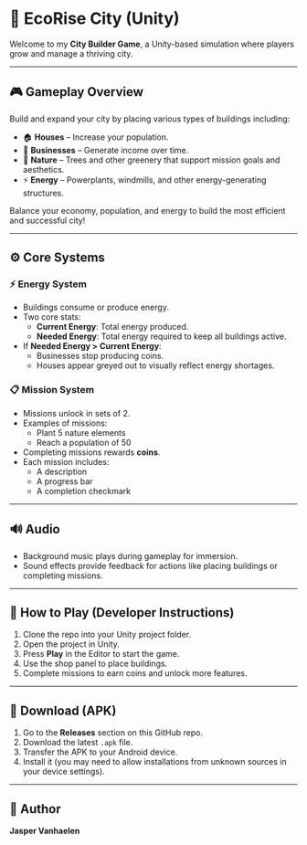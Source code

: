 # 🌆 EcoRise City (Unity)

Welcome to my **City Builder Game**, a Unity-based simulation where players grow and manage a thriving city.

---

## 🎮 Gameplay Overview

Build and expand your city by placing various types of buildings including:

- 🏠 **Houses** – Increase your population.
- 🏢 **Businesses** – Generate income over time.
- 🌿 **Nature** – Trees and other greenery that support mission goals and aesthetics.
- ⚡ **Energy** – Powerplants, windmills, and other energy-generating structures.

Balance your economy, population, and energy to build the most efficient and successful city!

---

## ⚙️ Core Systems

### ⚡ Energy System
- Buildings consume or produce energy.
- Two core stats:
  - **Current Energy**: Total energy produced.
  - **Needed Energy**: Total energy required to keep all buildings active.
- If **Needed Energy > Current Energy**:
  - Businesses stop producing coins.
  - Houses appear greyed out to visually reflect energy shortages.

### 📋 Mission System
- Missions unlock in sets of 2.
- Examples of missions:
  - Plant 5 nature elements
  - Reach a population of 50
- Completing missions rewards **coins**.
- Each mission includes:
  - A description
  - A progress bar
  - A completion checkmark

---

## 🔊 Audio

- Background music plays during gameplay for immersion.
- Sound effects provide feedback for actions like placing buildings or completing missions.

---

## 🎯 How to Play (Developer Instructions)

1. Clone the repo into your Unity project folder.
2. Open the project in Unity.
3. Press **Play** in the Editor to start the game.
4. Use the shop panel to place buildings.
5. Complete missions to earn coins and unlock more features.

---

## 📲 Download (APK)

1. Go to the **Releases** section on this GitHub repo.
2. Download the latest `.apk` file.
3. Transfer the APK to your Android device.
4. Install it (you may need to allow installations from unknown sources in your device settings).

---

## 👤 Author

**Jasper Vanhaelen**

